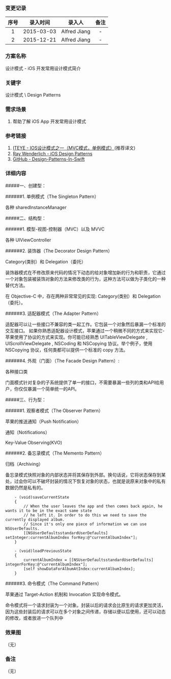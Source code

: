 ### 变更记录

| 序号 | 录入时间 | 录入人 | 备注 |
|:--------:|:--------:|:--------:|:--------:|
| 1 | 2015-03-03 | Alfred Jiang | - |
| 2 | 2015-12-21 | Alfred Jiang | - |

### 方案名称

设计模式 - iOS 开发常用设计模式简介

### 关键字

设计模式 \ Design Patterns

### 需求场景

1. 帮助了解 iOS App 开发常用设计模式

### 参考链接

1. [ITEYE - IOS设计模式之一（MVC模式，单例模式）](http://xmuzyq.iteye.com/blog/1942376)(推荐译文)
2. [Ray Wenderlich - iOS Design Patterns](http://www.raywenderlich.com/46988/ios-design-patterns)
3. [GitHub - Design-Patterns-In-Swift](https://github.com/ochococo/Design-Patterns-In-Swift)

### 详细内容

#####一、创建型：

######1. 单例模式（The Singleton Pattern）

各种 sharedInstanceManager

#####二、结构型：

######1. 模型-视图-控制器（MVC）以及 MVVC

各种 UIViewController

######2. 装饰器（The Decorator Design Pattern）

Category(类别）和 Delegation（委托）

装饰器模式在不修改原来代码的情况下动态的给对象增加新的行为和职责，它通过一个对象包装被装饰对象的方法来修改类的行为，这种方法可以做为子类化的一种替代方法。

在 Objective-C 中，存在两种非常常见的实现: Category(类别）和 Delegation（委托）。

######3. 适配器模式（The Adapter Pattern）

适配器可以让一些接口不兼容的类一起工作。它包装一个对象然后暴漏一个标准的交互接口。
如果你熟悉适配器设计模式，苹果通过一个稍微不同的方式来实现它-苹果使用了协议的方式来实现。你可能已经熟悉 UITableViewDelegate ,  UIScrollViewDelegate , NSCoding 和 NSCopying 协议。举个例子，使用 NSCopying 协议，任何类都可以提供一个标准的 copy 方法。

######4. 外观（门面）（The Facade Design Pattern）:

各种接口类

门面模式针对复杂的子系统提供了单一的接口，不需要暴漏一些列的类和API给用户，你仅仅暴漏一个简单统一的API。

#####三、行为型：

######1. 观察者模式（The Observer Pattern）

苹果的推送通知（Push Notification）

通知（Notifications）

Key-Value Observing(KVO)

######2. 备忘录模式（The Memento Pattern）

归档（Archiving）

备忘录模式快照对象的内部状态并将其保存到外部。换句话说，它将状态保存到某处，过会你可以不破坏封装的情况下恢复对象的状态，也就是说原来对象中的私有数据仍然是私有的。
```
    - (void)saveCurrentState
    {
        // When the user leaves the app and then comes back again, he wants it to be in the exact same state
        // he left it. In order to do this we need to save the currently displayed album.
        // Since it's only one piece of information we can use NSUserDefaults.
        [[NSUserDefaultsstandardUserDefaults] setInteger:currentAlbumIndex forKey:@"currentAlbumIndex"];
    }

    - (void)loadPreviousState
    {
        currentAlbumIndex = [[NSUserDefaultsstandardUserDefaults] integerForKey:@"currentAlbumIndex"];
        [self showDataForAlbumAtIndex:currentAlbumIndex];
    }
```
######3. 命令模式（The Command Pattern）

苹果通过 Target-Action 机制和 Invocation 实现命令模式。

命令模式将一个请求封装为一个对象。封装以后的请求会比原生的请求更加灵活，因为这些封装后的请求可以在多个对象之间传递，存储以便以后使用，还可以动态的修改，或者放进一个队列中

### 效果图
（无）

### 备注
（无）